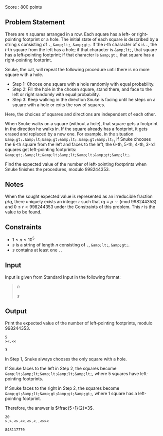 Score : $800$ points

## Problem Statement

There are $n$ squares arranged in a row. Each square has a left- or right-pointing footprint or a hole.
The initial state of each square is described by a string $s$ consisting of `.`, `&amp;lt;`, `&amp;gt;`. If the $i$-th character of $s$ is `.`, the $i$-th square from the left has a hole; if that character is `&amp;lt;`, that square has a left-pointing footprint; if that character is `&amp;gt;`, that square has a right-pointing footprint.

Snuke, the cat, will repeat the following procedure until there is no more square with a hole.

- Step $1$: Choose one square with a hole randomly with equal probability.
- Step $2$: Fill the hole in the chosen square, stand there, and face to the left or right randomly with equal probability.
- Step $3$: Keep walking in the direction Snuke is facing until he steps on a square with a hole or exits the row of squares.

Here, the choices of squares and directions are independent of each other.

When Snuke walks on a square (without a hole), that square gets a footprint in the direction he walks in.
If the square already has a footprint, it gets erased and replaced by a new one.
For example, in the situation `&amp;gt;.&amp;lt;&amp;gt;&amp;lt;.&amp;gt;&amp;lt;`, if Snuke chooses the $6$-th square from the left and faces to the left, the $6$-th, $5$-th, $4$-th, $3$-rd squares get left-pointing footprints: `&amp;gt;.&amp;lt;&amp;lt;&amp;lt;&amp;lt;&amp;gt;&amp;lt;`.

Find the expected value of the number of left-pointing footprints when Snuke finishes the procedures, modulo $998244353$.

## Notes

When the sought expected value is represented as an irreducible fraction $p/q$, there uniquely exists an integer $r$ such that $rq\equiv p \sim (\text{mod } 998244353)$ and $0 \leq r \lt 998244353$ under the Constraints of this problem.
This $r$ is the value to be found.

## Constraints

- $1 \leq n \leq 10^5$
- $s$ is a string of length $n$ consisting of `.`, `&amp;lt;`, `&amp;gt;`.
- $s$ contains at least one `.`.

## Input

Input is given from Standard Input in the following format:

> $n$
> 
> $s$

## Output

Print the expected value of the number of left-pointing footprints, modulo $998244353$.

```input1
5
><.<<
```

```output1
3
```

In Step $1$, Snuke always chooses the only square with a hole.

If Snuke faces to the left in Step $2$, the squares become `&amp;lt;&amp;lt;&amp;lt;&amp;lt;&amp;lt;`, where $5$ squares have left-pointing footprints.

If Snuke faces to the right in Step $2$, the squares become `&amp;gt;&amp;lt;&amp;gt;&amp;gt;&amp;gt;`, where $1$ square has a left-pointing footprint.

Therefore, the answer is $\frac{5+1}{2}=3$.

```input2
20
>.>.<>.<<.<>.<..<>><
```

```output2
848117770
```